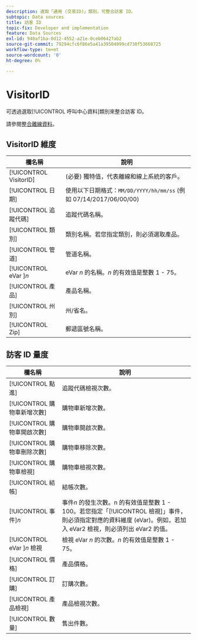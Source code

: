 ```yaml
---
description: 選取「通用 (交易ID)」類別，可整合訪客 ID。
subtopic: Data sources
title: 訪客 ID
topic-fix: Developer and implementation
feature: Data Sources
exl-id: 940af1ba-0d12-4552-a21e-0ceb06427ab2
source-git-commit: 79294cfc6f86e5a41a39504099cd730f53668725
workflow-type: tm+mt
source-wordcount: '0'
ht-degree: 0%

---
```


# VisitorID

可透過選取[!UICONTROL 呼叫中心資料]類別來整合訪客 ID。

請參閱[整合離線資料](/help/import/c-data-sources/datasrc-integrating-offline-data.md)。

## VisitorID 維度

| 欄名稱 | 說明 |
|--- |--- |
| [!UICONTROL VisitorID] | (必要) 獨特值，代表離線和線上系統的客戶。 |
| [!UICONTROL 日期] | 使用以下日期格式：`MM/DD/YYYY/hh/mm/ss` (例如 07/14/2017/06/00/00) |
| [!UICONTROL 追蹤代碼] | 追蹤代碼名稱。 |
| [!UICONTROL 類別] | 類別名稱。若您指定類別，則必須選取產品。 |
| [!UICONTROL 管道] | 管道名稱。 |
| [!UICONTROL eVar ]*n* | eVar *n* 的名稱。*n* 的有效值是整數 1 - 75。 |
| [!UICONTROL 產品] | 產品名稱。 |
| [!UICONTROL 州別] | 州/省名。 |
| [!UICONTROL Zip] | 郵遞區號名稱。 |

## 訪客 ID 量度

| 欄名稱 | 說明 |
| --- | --- |
| [!UICONTROL 點進] | 追蹤代碼檢視次數。 |
| [!UICONTROL 購物車新增次數] | 購物車新增次數。 |
| [!UICONTROL 購物車開啟次數] | 購物車開啟次數。 |
| [!UICONTROL 購物車刪除次數] | 購物車移除次數。 |
| [!UICONTROL 購物車檢視] | 購物車檢視次數。 |
| [!UICONTROL 結帳] | 結帳次數。 |
| [!UICONTROL 事件&#x200B;]*n* | 事件&#x200B;*n* 的發生次數。n 的有效值是整數 1 - 100。若您指定「[!UICONTROL 檢視]」事件，則必須指定對應的資料維度 (eVar)。例如，若加入 eVar2 檢視，則必須列出 eVar2 的值。 |
| [!UICONTROL eVar ]*n* 檢視 | 檢視 eVar *n* 的次數。*n* 的有效值是整數 1 - 75。 |
| [!UICONTROL 價格] | 產品價格。 |
| [!UICONTROL 訂購] | 訂購次數。 |
| [!UICONTROL 產品檢視] | 產品檢視次數。 |
| [!UICONTROL 數量] | 售出件數。 |
